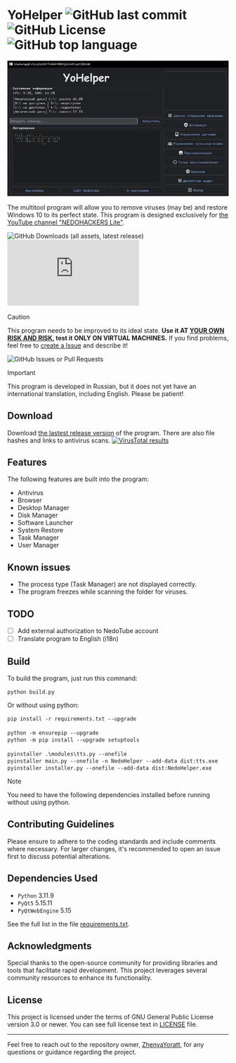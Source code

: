 # YoHelper ![GitHub last commit](https://img.shields.io/github/last-commit/ZhenyaYoratt/YoHelper?style=flat-square) ![GitHub License](https://img.shields.io/github/license/ZhenyaYoratt/YoHelper?style=flat-square) ![GitHub top language](https://img.shields.io/github/languages/top/ZhenyaYoratt/YoHelper?style=flat-square)

![Image of YoHelper](/docs/images/main_window.png)

The multitool program will allow you to remove viruses (may be) and restore Windows 10 to its perfect state. This program is designed exclusively for [the YouTube channel "NEDOHACKERS Lite"](https://youtube.com/@nedohackerslite).

![GitHub Downloads (all assets, latest release)](https://img.shields.io/github/downloads/ZhenyaYoratt/YoHelper/latest/total?style=for-the-badge&logo=github) ![GitHub file size in bytes](https://img.shields.io/github/size/ZhenyaYoratt/YoHelper/main.py)

> [!CAUTION]
> This program needs to be improved to its ideal state. **Use it AT <ins>YOUR OWN RISK AND RISK</ins>, test it ONLY ON VIRTUAL MACHINES.** If you find problems, feel free to [create a Issue](/issues) and describe it!
> 
> ![GitHub Issues or Pull Requests](https://img.shields.io/github/issues/ZhenyaYoratt/YoHelper?style=flat-square)

> [!IMPORTANT]
> This program is developed in Russian, but it does not yet have an international translation, including English. Please be patient!

## Download
Download [the lastest release version](github.com/ZhenyaYoratt/YoHelper/releases) of the program. There are also file hashes and links to antivirus scans.
[![VirusTotal results](https://img.shields.io/badge/VirusTotal-blue?style=flat-square)](virustotal.com)
<!-- VirusTotal/Trag.le -->

## Features
The following features are built into the program:
- Antivirus
- Browser
- Desktop Manager
- Disk Manager
- Software Launcher
- System Restore
- Task Manager
- User Manager

## Known issues
- The process type (Task Manager) are not displayed correctly.
- The program freezes while scanning the folder for viruses.
<!-- There are no issues at the moment. If you find problems, feel free to [create a Issue](github.com/ZhenyaYoratt/YoHelper/issues) and describe it.-->

## TODO
- [ ] Add external authorization to NedoTube account
- [ ] Translate program to English (i18n)

## Build
To build the program, just run this command:
```
python build.py
```
Or without using python:
```
pip install -r requirements.txt --upgrade

python -m ensurepip --upgrade
python -m pip install --upgrade setuptools

pyinstaller .\modules\tts.py --onefile
pyinstaller main.py --onefile -n NedoHelper --add-data dist:tts.exe
pyinstaller installer.py --onefile --add-data dist:NedoHelper.exe
```
> [!NOTE]
> You need to have the following dependencies installed before running without using python.


## Contributing Guidelines
Please ensure to adhere to the coding standards and include comments where necessary. For larger changes, it's recommended to open an issue first to discuss potential alterations.

## Dependencies Used
- `Python` 3.11.9
- `PyQt5` 5.15.11
- `PyQtWebEngine` 5.15

See the full list in the file [requirements.txt](requirements.txt).

## Acknowledgments
Special thanks to the open-source community for providing libraries and tools that facilitate rapid development. This project leverages several community resources to enhance its functionality.

## License
This project is licensed under the terms of GNU General Public License version 3.0 or newer. You can see full license text in [LICENSE](LICENSE) file.


---

Feel free to reach out to the repository owner, [ZhenyaYoratt](https://github.com/ZhenyaYoratt), for any questions or guidance regarding the project.
